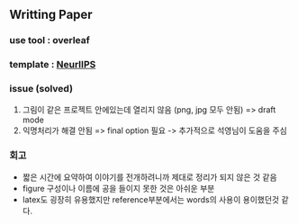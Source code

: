 ## Writting Paper

### use tool : overleaf
### template : [NeurlIPS](https://www.overleaf.com/latex/templates/neurips-2021-ai-for-science-workshop/mqdhgfxfxkgn)

### issue (solved)
1. 그림이 같은 프로젝트 안에있는데 열리지 않음 (png, jpg 모두 안됨) => draft mode
2. 익명처리가 해결 안됨 => final option 필요 -> 추가적으로 석영님이 도움을 주심

### 회고

- 짧은 시간에 요약하여 이야기를 전개하려니까 제대로 정리가 되지 않은 것 같음
- figure 구성이나 이름에 공을 들이지 못한 것은 아쉬운 부분
- latex도 굉장히 유용했지만 reference부분에서는 words의 사용이 용이했던것 같다.
